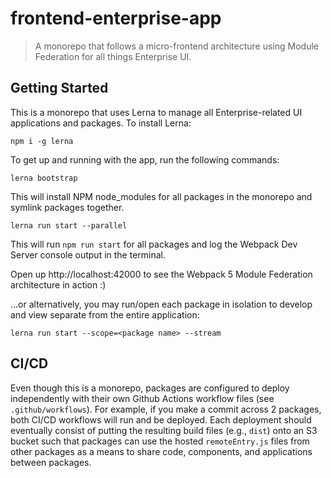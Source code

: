 # frontend-enterprise-app
> A monorepo that follows a micro-frontend architecture using Module Federation for all things Enterprise UI.

## Getting Started

This is a monorepo that uses Lerna to manage all Enterprise-related UI applications and packages. To install Lerna:

```
npm i -g lerna
```

To get up and running with the app, run the following commands:

```
lerna bootstrap
```

This will install NPM node_modules for all packages in the monorepo and symlink packages together.

```
lerna run start --parallel
```

This will run `npm run start` for all packages and log the Webpack Dev Server console output in the terminal.

Open up http://localhost:42000 to see the Webpack 5 Module Federation architecture in action :)

...or alternatively, you may run/open each package in isolation to develop and view separate from the entire application:

```
lerna run start --scope=<package name> --stream
```

## CI/CD

Even though this is a monorepo, packages are configured to deploy independently with their own Github Actions workflow files (see `.github/workflows`). For example, if you make a commit across 2 packages, both CI/CD workflows will run and be deployed. Each deployment should eventually consist of putting the resulting build files (e.g., `dist`) onto an S3 bucket such that packages can use the hosted `remoteEntry.js` files from other packages as a means to share code, components, and applications between packages.
